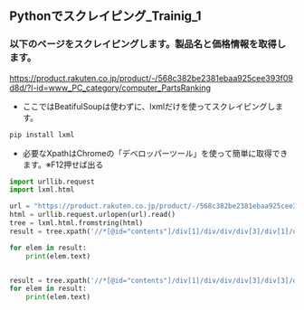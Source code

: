 ## Pythonでスクレイピング_Trainig_1

### 以下のページをスクレイピングします。製品名と価格情報を取得します。

https://product.rakuten.co.jp/product/-/568c382be2381ebaa925cee393f09d8d/?l-id=www_PC_category/computer_PartsRanking

* ここではBeatifulSoupは使わずに、lxmlだけを使ってスクレイピングします。

```py
pip install lxml
```

* 必要なXpathはChromeの「デベロッパーツール」を使って簡単に取得できます。※F12押せば出る

```py
import urllib.request
import lxml.html

url = "https://product.rakuten.co.jp/product/-/568c382be2381ebaa925cee393f09d8d/?l-id=www_PC_category/computer_PartsRanking"
html = urllib.request.urlopen(url).read()
tree = lxml.html.fromstring(html)
result = tree.xpath('//*[@id="contents"]/div[1]/div/div/div[3]/div[1]/div[1]/span')

for elem in result:
    print(elem.text)


result = tree.xpath('//*[@id="contents"]/div[1]/div/div/div[3]/div[3]/div[1]/p/span[1]')
for elem in result:
    print(elem.text)
```
